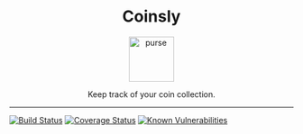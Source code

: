 <div align="center">
<h1>Coinsly</h1>

<a href="https://www.emojione.com/emoji/1f45b">
<img height="80" width="80" alt="purse" src="https://raw.githubusercontent.com/damianmullins/Coinsly/master/purse.png" />
</a>

<p>Keep track of your coin collection.</p>
</div>

---

[![Build Status](https://travis-ci.org/DamianMullins/Coinsly.svg)](https://travis-ci.org/DamianMullins/Coinsly)
[![Coverage Status](https://coveralls.io/repos/github/DamianMullins/Coinsly/badge.svg)](https://coveralls.io/github/DamianMullins/Coinsly)
[![Known Vulnerabilities](https://snyk.io/test/github/DamianMullins/Coinsly/badge.svg)](https://snyk.io/test/github/DamianMullins/Coinsly)
